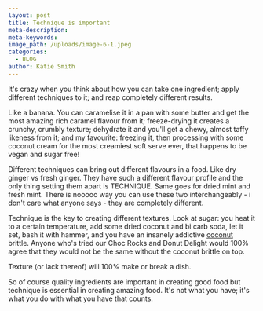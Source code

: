```yaml
---
layout: post
title: Technique is important
meta-description:
meta-keywords:
image_path: /uploads/image-6-1.jpeg
categories:
  - BLOG
author: Katie Smith
---
```


It's crazy when you think about how you can take one ingredient; apply different techniques to it; and reap completely different results.

Like a banana. You can caramelise it in a pan with some butter and get the most amazing rich caramel flavour from it; freeze-drying it creates a crunchy, crumbly texture; dehydrate it and you'll get a chewy, almost taffy likeness from it; and my favourite: freezing it, then processing with some coconut cream for the most creamiest soft serve ever, that happens to be vegan and sugar free\!

Different techniques can bring out different flavours in a food. Like dry ginger vs fresh ginger. They have such a different flavour profile and the only thing setting them apart is TECHNIQUE. Same goes for dried mint and fresh mint. There is nooooo way you can use these two interchangeably - i don't care what anyone says - they are completely different.

Technique is the key to creating different textures. Look at sugar: you heat it to a certain temperature, add some dried coconut and bi carb soda, let it set, bash it with hammer, and you have an insanely addictive&nbsp;[coconut](/dairy%20free/egg%20free/gluten%20free/refined%20sugar%20free/vegan/2020/02/24/coconut-brittle.html) brittle. Anyone who's tried our Choc Rocks and Donut Delight would 100% agree that they would not be the same without the coconut brittle on top.

Texture (or lack thereof) will 100% make or break a dish.

So of course quality ingredients are important in creating good food but technique is essential in creating amazing food. It's not what you have; it's what you do with what you have that counts.
